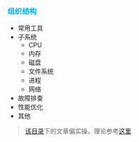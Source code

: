 ### <font color=#00b0f0>组织结构</font>

- 常用工具
- 子系统
    - CPU
    - 内存
    - 磁盘
    - 文件系统
    - 进程
    - 网络
- 故障排查
- 性能优化
- 其他

> [该目录](https://github.com/hsxhr-10/blog/tree/master/Linux)下的文章偏实操，理论参考[这里](https://github.com/hsxhr-10/blog/tree/master/%E8%AF%BB%E3%80%8A%E6%B7%B1%E5%85%A5%E7%90%86%E8%A7%A3%E8%AE%A1%E7%AE%97%E6%9C%BA%E7%B3%BB%E7%BB%9F%E3%80%8B)
